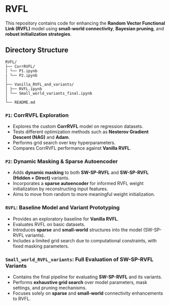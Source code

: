 # RVFL

This repository contains code for enhancing the **Random Vector Functional Link (RVFL)** model using **small-world connectivity**, **Bayesian pruning**, and **robust initialization strategies**.

## Directory Structure
```
RVFL/
├── CorrRVFL/ 
│ └── P1.ipynb 
| └── P2.ipynb 
│
├── Vanilla_RVFL_and_variants/ 
│ ├── RVFL.ipynb
│ └── Small_world_variants_final.ipynb
│
└── README.md 
```
### `P1`: CorrRVFL Exploration

* Explores the custom **CorrRVFL** model on regression datasets.
* Tests different optimization methods such as **Nesterov Gradient Descent (NAG)** and **Adam**.
* Performs grid search over key hyperparameters.
* Compares CorrRVFL performance against **Vanilla RVFL**.

### `P2`: Dynamic Masking & Sparse Autoencoder

* Adds **dynamic masking** to both **SW-SP-RVFL** and **SW-SP-RVFL (Hidden + Direct)** variants.
* Incorporates a **sparse autoencoder** for informed RVFL weight initialization by reconstructing input features.
* Aims to move from random to more meaningful weight initialization.

### `RVFL`: Baseline Model and Variant Prototyping

* Provides an exploratory baseline for **Vanilla RVFL**.
* Evaluates RVFL on basic datasets.
* Introduces **sparse** and **small-world** structures into the model (SW-SP-RVFL variants).
* Includes a limited grid search due to computational constraints, with fixed masking parameters.

### `Small_world_RVFL_variants`: Full Evaluation of SW-SP-RVFL Variants

* Contains the final pipeline for evaluating **SW-SP-RVFL** and its variants.
* Performs **exhaustive grid search** over model parameters, mask settings, and pruning mechanisms.
* Focuses solely on **sparse** and **small-world** connectivity enhancements to RVFL.
